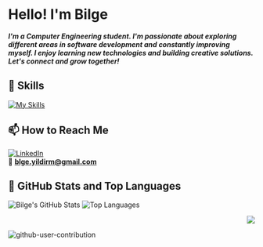 # Hello! I'm Bilge  
___I'm a Computer Engineering student. I'm passionate about exploring different areas in software development and constantly improving myself. I enjoy learning new technologies and building creative solutions. Let's connect and grow together!___

## 🚀 Skills
[![My Skills](https://skillicons.dev/icons?i=c,cpp,py,java,ts,js,nodejs,react,nextjs,nuxtjs,flutter,dart,postgres,redis,spring,firebase,docker,git,postman,linux)](https://skillicons.dev)

## 📫 How to Reach Me
[![LinkedIn](https://skillicons.dev/icons?i=linkedin)](https://www.linkedin.com/in/bilgeyıldırım)  
📧 **blge.yildirm@gmail.com**

## 📌 GitHub Stats and Top Languages

<p float="center">
  <img src="https://github-readme-stats.vercel.app/api?username=bilge26&show_icons=true&count_private=true&hide=issues&theme=default" alt="Bilge's GitHub Stats" />
  <img src="https://github-readme-stats.vercel.app/api/top-langs/?username=bilge26&layout=compact&hide=html,css&theme=default" alt="Top Languages" />
</p>

<p align="right">
  <img src="https://komarev.com/ghpvc/?username=bilge26&label=Profile%20views&color=0e75b6&style=flat"/>
</p>

![github-user-contribution](https://user-images.githubusercontent.com/58959408/157782696-8bc9ca49-ca61-4ab5-8b83-49c4e76c1a8f.svg)
